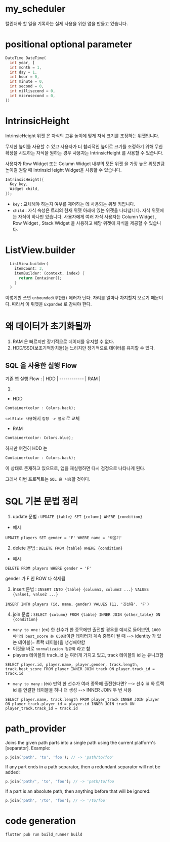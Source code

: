 # my_scheduler

캘린더와 할 일을 기록하는 실제 사용을 위한 앱을 만들고 있습니다.

# positional optional parameter

```dart
DateTime DateTime(
  int year, [
  int month = 1,
  int day = 1,
  int hour = 0,
  int minute = 0,
  int second = 0,
  int millisecond = 0,
  int microsecond = 0,
])
```

# IntrinsicHeight

IntrinsicHeight 위젯 은 자식의 고유 높이에 맞게 자식 크기를 조정하는 위젯입니다.

무제한 높이를 사용할 수 있고 사용자가 더 합리적인 높이로 크기를 조정하기 위해 무한 확장을 시도하는 자식을 원하는 경우 사용자는 IntrinsicHeight 를 사용할 수 있습니다.

사용자가 Row Widget 또는 Column Widget 내부의 모든 위젯 을 가장 높은 위젯만큼 높이길 원할 때 IntrinsicHeight Widget을 사용할 수 있습니다.

```dart
IntrinsicHeight({
  Key key,
  Widget child,
});
```

- `key` : 교체해야 하는지 여부를 제어하는 ​​데 사용되는 위젯 키입니다.
- `child` : 자식 속성은 트리의 현재 위젯 아래에 있는 위젯을 나타냅니다. 자식 위젯에는 자식이 하나만 있습니다. 사용자에게 여러 자식 사용자는 Column Widget , Row Widget , Stack Widget 을 사용하고 해당 위젯에 자식을 제공할 수 있습니다.

# ListView.builder

```dart
  ListView.builder(
    itemCount: 3,
    itemBuilder: (context, index) {
      return Container();
    }
  )
```

이렇게만 쓰면 `unbounded(무한한)` 에러가 난다.
자리를 얼마나 차지할지 모르기 때문이다.
따라서 이 위젯을 `Expanded` 로 감싸야 한다.

# 왜 데이터가 초기화될까

1. RAM 은 빠르지만 장기적으로 데이터를 유지할 수 없다.
2. HDD/SSD(보조기억장치들)는 느리지만 장기적으로 데이터를 유지할 수 있다.

## SQL 을 사용한 실행 Flow

기존 앱 실행 Flow :
| HDD | ------------ | RAM |

1.

- HDD

```dart
Container(color : Colors.back);
```

`setState 사용`해서 `검정 -> 블루` 로 교체

- RAM

```dart
Container(color: Colors.blue);
```

하지만 여전히 HDD 는

```dart
Container(color : Colors.back);
```

이 상태로 존재하고 있으므로, 앱을 재실행하면 다시 검정으로 나타나게 된다.

그래서 이번 프로젝트는 `SQL 을 사용`할 것이다.

# SQL 기본 문법 정리

1. update 문법 : `UPDATE {table} SET {column} WHERE {condition}`

- 예시

```mysql
UPDATE players SET gender = 'F' WHERE name = '곽윤기'
```

2. delete 문법 : `DELETE FROM {table} WHERE {condition}`

- 예시

```mysql
DELETE FROM players WHERE gender = 'F'
```

gender 가 F 인 ROW 다 삭제됨

3. insert 문법 : `INSERT INTO {table} {column1, column2 ...} VALUES {value1, value2 ...}`

```mysql
INSERT INTO players (id, name, gender) VALUES (11, '진선유', 'F')
```

4. join 문법 : `SELECT {column} FROM {table} INNER JOIN {other_table} ON {condition}`

- `many to one` : (ex) 한 선수가 한 종목에만 출전할 경우를 예시로 들어보면, `1000 미터의 best_score 는 650점`이란 데이터가 계속 중복이 될 때 --> identity 가 있는 테이블(= 트랙 테이블)을 생성해야함
- 이것을 바로 `normalizaion 정규화` 라고 함
- players 테이블의 track_id 는 여러개 가지고 있고, track 테이블의 id 는 유니크함

```mysql
SELECT player.id, player.name, player.gender, track.length, track.best_score FROM player INNER JOIN track ON player.track_id = track.id
```

- `many to many` : (ex) 만약 한 선수가 여러 종목에 출전한다면? --> 선수 id 와 트랙 id 를 연결한 테이블을 하나 더 생성 --> INNER JOIN 두 번 사용

```mysql
SELECT player.name, track.length FROM player_track INNER JOIN player ON player_track.player_id = player.id INNER JOIN track ON player_track.track_id = track.id
```

# path_provider

Joins the given path parts into a single path using the current platform's [separator].
Example:

```dart
p.join('path', 'to', 'foo'); // -> 'path/to/foo'
```

If any part ends in a path separator, then a redundant separator will not be added:

```dart
p.join('path/', 'to', 'foo'); // -> 'path/to/foo
```

If a part is an absolute path, then anything before that will be ignored:

```dart
p.join('path', '/to', 'foo'); // -> '/to/foo'
```

# code generation

```
flutter pub run build_runner build
```
